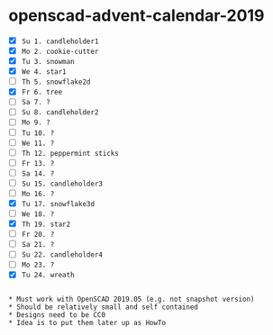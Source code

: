 # openscad-advent-calendar-2019

- [x] `Su 1. candleholder1`
- [x] `Mo 2. cookie-cutter`
- [x] `Tu 3. snowman`
- [x] `We 4. star1`
- [ ] `Th 5. snowflake2d`
- [x] `Fr 6. tree`
- [ ] `Sa 7. ?`
- [ ] `Su 8. candleholder2`
- [ ] `Mo 9. ?`
- [ ] `Tu 10. ?`
- [ ] `We 11. ?`
- [ ] `Th 12. peppermint sticks`
- [ ] `Fr 13. ?`
- [ ] `Sa 14. ?`
- [ ] `Su 15. candleholder3`
- [ ] `Mo 16. ?`
- [x] `Tu 17. snowflake3d`
- [ ] `We 18. ?`
- [x] `Th 19. star2`
- [ ] `Fr 20. ?`
- [ ] `Sa 21. ?`
- [ ] `Su 22. candleholder4`
- [ ] `Mo 23. ?`
- [x] `Tu 24. wreath`
```

* Must work with OpenSCAD 2019.05 (e.g. not snapshot version)
* Should be relatively small and self contained
* Designs need to be CC0
* Idea is to put them later up as HowTo
